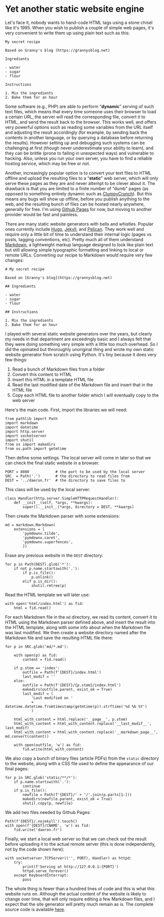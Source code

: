 # Yet another static website engine

Let's face it, nobody wants to hand-code HTML tags using a stone chisel like it's 1995. When you wish to publish a couple of simple web pages, it's very convenient to write them up using plain text such as this:

````
My secret recipe

Based on Granny's blog (https://grannysblog.net)

Ingredients

- water
- sugar
- flour

Instructions

1. Mix the ingredients
2. Bake them for an hour
````

Some software (e.g., PHP) are able to perform “**dynamic**” serving of such text files, which means that every time someone uses their browser to load a certain URL, the server will read the corresponding file, convert it to HTML, and send the result back to the browser. This works well, and offers very powerful options such as reading some variables from the URL itself and adjusting the result accordingly (for example, by sending back the contents in another language, or by querying a database before returning the results). However setting up and debugging such systems can be challenging at first (though never underestimate your ability to learn), and they can be brittle (prone to failing in unexpected ways) and vulnerable to hacking. Also, unless you run your own server, you have to find a reliable hosting service, which may be free or not.

Another, increasingly popular option is to convert your text files to HTML offline and upload the resulting files to a “**static**” web server, which will only serve these pages as they are and never attempt to be clever about it. The drawback is that you are limited to a finite number of “dumb” pages (as opposed to something entirely dynamic such as [ClumpyCrunch](http://clumpycrunch.pythonanywhere.com)). But this means any bugs will show up offline, before you publish anything to the web, and the resulting bunch of files can be hosted nearly anywhere, generally for free. I'm using [Github Pages](https://pages.github.com) for now, but moving to another provider would be fast and painless.

There are many static website generators with bells and whistles. Popular ones currently include [Hugo](https://gohugo.io), [Jekyll](https://jekyllrb.com), and [Pelican](https://getpelican.com). They work well and require only a little bit of time to understand their internal logic (pages vs posts, tagging conventions, etc). Pretty much all of them understand [Markdown](https://www.markdownguide.org), a lightweight markup language designed to look like plain text but still allowing simple typographic formatting and linking to local or remote URLs. Converting our recipe to Markdown would require very few changes:

````
# My secret recipe

Based on [Granny's blog](https://grannysblog.net)

## Ingredients

- water
- sugar
- flour

## Instructions

1. Mix the ingredients
2. Bake them for an hour
````

I played with several static website generators over the years, but clearly my needs in that department are exceedingly basic and I always felt that they were doing something very simple with a little too much overhead. So I did the opiniated but throroughly unoriginal thing and wrote my own static website generator from scratch using Python. It's tiny because it does very few things:

1. Read a bunch of Markdown files from a folder
2. Convert this content to HTML
3. Insert this HTML in a template HTML file
4. Read the last modified date of the Markdown file and insert that in the HTML file
5. Copy each HTML file to another folder which I will eventually copy to the web server

Here's the main code. First, import the libraries we will need:

````
from pathlib import Path
import markdown
import datetime
import http.server
import socketserver
import shutil
from os import makedirs
from os.path import getmtime
````

Then define some settings. The local server will come in later so that we can check the final static website in a browser.

````
PORT = 8080            # the port to be used by the local server
SRC  = Path('.')       # the directory to read files from
DEST = '../daeron.fr'  # the directory to save files to
````

This class will be used by the local server:

````
class Handler(http.server.SimpleHTTPRequestHandler):
	def __init__(self, *args, **kwargs):
		super().__init__(*args, directory = DEST, **kwargs)
````

Then create the Markdown parser with some extensions:

````
md = markdown.Markdown(
	extensions = [
		'pymdownx.tilde',
		'pymdownx.caret',
		'pymdownx.superfences',
		])
````

Erase any previous website in the `DEST` directory:

````
for p in Path(DEST).glob('*'):
	if not p.name.startswith('.'):
		if p.is_file():
			p.unlink()
		elif p.is_dir():
			shutil.rmtree(p)
````

Read the HTML template we will later use:

````
with open('html/index.html') as fid:
	html = fid.read()
````

For each Markdown file in the `md` directory, we read its content, convert it to HTML using the Markdown parser defined above, and insert the result into the HTML template, along with some info about when the Markdown file was last modified. We then create a website directory named after the Markdown file and save the resulting HTML file there:

````
for p in SRC.glob('md/*.md'):

	with open(p) as fid:
		content = fid.read()

	if p.stem == 'index':
		outfile = Path(f'{DEST}/index.html')
		last_modif = ''
	else:
		outfile = Path(f'{DEST}/{p.stem}/index.html')
		makedirs(outfile.parent, exist_ok = True)
		last_modif = (
			'Last modified on '
			+ datetime.datetime.fromtimestamp(getmtime(p)).strftime('%d %b %Y')
			)

	html_with_content = html.replace('__page__', p.stem)
	html_with_content = html_with_content.replace('__last_modif__', last_modif)
	html_with_content = html_with_content.replace('__markdown_page__', md.convert(content))

	with open(outfile, 'w') as fid:
		fid.write(html_with_content)
````

We also copy a bunch of binary files (article PDFs) from the `static` directory to the website, along with a CSS file used to define the appearance of our final pages:

````
for p in SRC.glob('static/**/*'):
	if p.name.startswith('.'):
		continue
	if p.is_file():
		newfile = Path(f'{DEST}/' + '/'.join(p.parts[1:]))
		makedirs(newfile.parent, exist_ok = True)
		shutil.copy(p, newfile)		
````

We add two files needed by Github Pages:

````
Path(f'{DEST}/.nojekyll').touch()
with open(f'{DEST}/CNAME', 'w') as fid:
	fid.write('daeron.fr')
````

Finally, we start a local web server so that we can check out the result before uploading it to the actual remote server (this is done independently, not by the code shown here):

````
with socketserver.TCPServer(('', PORT), Handler) as httpd:
	try:
		print(f'Serving at http://127.0.0.1:{PORT}')
		httpd.serve_forever()
	except KeyboardInterrupt:
		pass
````

The whole thing is fewer than a hundred lines of code and this is what this website runs on. Although the actual content of the website is likely to change over time, that will only require editing a few Markdown files, and I expect that the site generator will pretty much remain as is. The complete source code is available [here](https://github.com/mdaeron/src.daeron.fr).